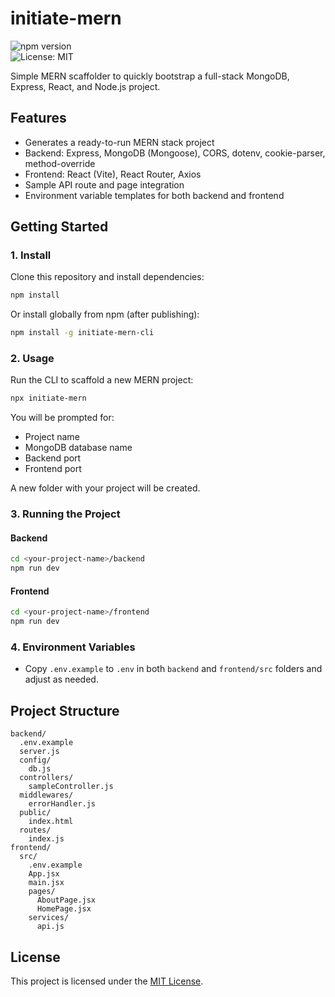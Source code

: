 # initiate-mern

![npm version](https://img.shields.io/npm/v/initiate-mern-cli?color=blue)  
![License: MIT](https://img.shields.io/badge/License-MIT-yellow.svg)

Simple MERN scaffolder to quickly bootstrap a full-stack MongoDB, Express, React, and Node.js project.

## Features

- Generates a ready-to-run MERN stack project
- Backend: Express, MongoDB (Mongoose), CORS, dotenv, cookie-parser, method-override
- Frontend: React (Vite), React Router, Axios
- Sample API route and page integration
- Environment variable templates for both backend and frontend

## Getting Started

### 1. Install

Clone this repository and install dependencies:

```sh
npm install
```

Or install globally from npm (after publishing):

```sh
npm install -g initiate-mern-cli
```

### 2. Usage

Run the CLI to scaffold a new MERN project:

```sh
npx initiate-mern
```

You will be prompted for:
- Project name
- MongoDB database name
- Backend port
- Frontend port

A new folder with your project will be created.

### 3. Running the Project

#### Backend

```sh
cd <your-project-name>/backend
npm run dev
```

#### Frontend

```sh
cd <your-project-name>/frontend
npm run dev
```

### 4. Environment Variables

- Copy `.env.example` to `.env` in both `backend` and `frontend/src` folders and adjust as needed.

## Project Structure

```
backend/
  .env.example
  server.js
  config/
    db.js
  controllers/
    sampleController.js
  middlewares/
    errorHandler.js
  public/
    index.html
  routes/
    index.js
frontend/
  src/
    .env.example
    App.jsx
    main.jsx
    pages/
      AboutPage.jsx
      HomePage.jsx
    services/
      api.js
```

## License

This project is licensed under the [MIT License](./LICENSE).
